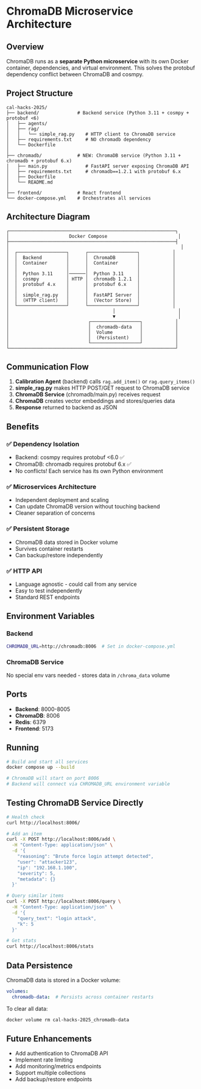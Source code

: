 # ChromaDB Microservice Architecture

## Overview

ChromaDB runs as a **separate Python microservice** with its own Docker container, dependencies, and virtual environment. This solves the protobuf dependency conflict between ChromaDB and cosmpy.

## Project Structure

```
cal-hacks-2025/
├── backend/              # Backend service (Python 3.11 + cosmpy + protobuf <6)
│   ├── agents/
│   ├── rag/
│   │   └── simple_rag.py    # HTTP client to ChromaDB service
│   ├── requirements.txt     # NO chromadb dependency
│   └── Dockerfile
│
├── chromadb/             # NEW: ChromaDB service (Python 3.11 + chromadb + protobuf 6.x)
│   ├── main.py              # FastAPI server exposing ChromaDB API
│   ├── requirements.txt     # chromadb==1.2.1 with protobuf 6.x
│   ├── Dockerfile
│   └── README.md
│
├── frontend/             # React frontend
└── docker-compose.yml    # Orchestrates all services
```

## Architecture Diagram

```
┌─────────────────────────────────────────────────────────────┐
│                      Docker Compose                          │
├─────────────────────────────────────────────────────────────┤
│                                                               │
│  ┌──────────────────┐      ┌──────────────────┐            │
│  │  Backend         │      │  ChromaDB        │            │
│  │  Container       │      │  Container       │            │
│  │                  │      │                  │            │
│  │  Python 3.11     │──────│  Python 3.11     │            │
│  │  cosmpy          │ HTTP │  chromadb 1.2.1  │            │
│  │  protobuf 4.x    │      │  protobuf 6.x    │            │
│  │                  │      │                  │            │
│  │  simple_rag.py   │      │  FastAPI Server  │            │
│  │  (HTTP client)   │      │  (Vector Store)  │            │
│  └──────────────────┘      └──────────────────┘            │
│                                      │                       │
│                                      ▼                       │
│                             ┌──────────────────┐            │
│                             │  chromadb-data   │            │
│                             │  Volume          │            │
│                             │  (Persistent)    │            │
│                             └──────────────────┘            │
└─────────────────────────────────────────────────────────────┘
```

## Communication Flow

1. **Calibration Agent** (backend) calls `rag.add_item()` or `rag.query_items()`
2. **simple_rag.py** makes HTTP POST/GET request to ChromaDB service
3. **ChromaDB Service** (chromadb/main.py) receives request
4. **ChromaDB** creates vector embeddings and stores/queries data
5. **Response** returned to backend as JSON

## Benefits

### ✅ Dependency Isolation
- Backend: cosmpy requires protobuf <6.0 ✅
- ChromaDB: chromadb requires protobuf 6.x ✅
- No conflicts! Each service has its own Python environment

### ✅ Microservices Architecture
- Independent deployment and scaling
- Can update ChromaDB version without touching backend
- Cleaner separation of concerns

### ✅ Persistent Storage
- ChromaDB data stored in Docker volume
- Survives container restarts
- Can backup/restore independently

### ✅ HTTP API
- Language agnostic - could call from any service
- Easy to test independently
- Standard REST endpoints

## Environment Variables

### Backend
```bash
CHROMADB_URL=http://chromadb:8006  # Set in docker-compose.yml
```

### ChromaDB Service
No special env vars needed - stores data in `/chroma_data` volume

## Ports

- **Backend**: 8000-8005
- **ChromaDB**: 8006
- **Redis**: 6379
- **Frontend**: 5173

## Running

```bash
# Build and start all services
docker compose up --build

# ChromaDB will start on port 8006
# Backend will connect via CHROMADB_URL environment variable
```

## Testing ChromaDB Service Directly

```bash
# Health check
curl http://localhost:8006/

# Add an item
curl -X POST http://localhost:8006/add \
  -H "Content-Type: application/json" \
  -d '{
    "reasoning": "Brute force login attempt detected",
    "user": "attacker123",
    "ip": "192.168.1.100",
    "severity": 5,
    "metadata": {}
  }'

# Query similar items
curl -X POST http://localhost:8006/query \
  -H "Content-Type: application/json" \
  -d '{
    "query_text": "login attack",
    "k": 5
  }'

# Get stats
curl http://localhost:8006/stats
```

## Data Persistence

ChromaDB data is stored in a Docker volume:
```yaml
volumes:
  chromadb-data:  # Persists across container restarts
```

To clear all data:
```bash
docker volume rm cal-hacks-2025_chromadb-data
```

## Future Enhancements

- Add authentication to ChromaDB API
- Implement rate limiting
- Add monitoring/metrics endpoints
- Support multiple collections
- Add backup/restore endpoints


